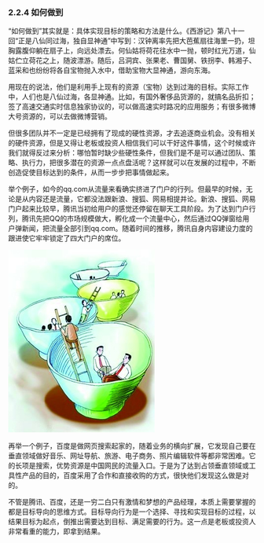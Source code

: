 ### 2.2.4 如何做到

“如何做到”其实就是：具体实现目标的策略和方法是什么。《西游记》第八十一回“正是八仙同过海，独自显神通”中写到：汉钟离率先把大芭蕉扇往海里一扔，坦胸露腹仰躺在扇子上，向远处漂去。何仙姑将荷花往水中一抛，顿时红光万道，仙姑伫立荷花之上，随波漂游。随后，吕洞宾、张果老、曹国舅、铁拐李、韩湘子、蓝采和也纷纷将各自宝物抛入水中，借助宝物大显神通，游向东海。

用现在的说法，他们是利用手上现有的资源（宝物）达到过海的目标。实际工作中，人们也是八仙过海，各显神通。比如，有国外奢侈品货源的，就搞名品折扣；签了高速交通实时信息独家协议的，可以做高速实时路况的应用服务；有很多微博大号资源的，可以去做微博营销。

但很多团队并不一定是已经拥有了现成的硬性资源，才去追逐商业机会。没有相关的硬件资源，但是又得让老板或投资人相信我们可以干好这件事情，这个时候或许我们就得反过来分析：哪怕暂时缺少些硬性条件，但我们是不是可以通过团队、策略、执行力，把很多潜在的资源一点点盘活呢？这样就可以在发展的过程中，不断创造促使目标达到的条件，从而一步步把事情做起来。

举个例子，如今的qq.com从流量来看确实挤进了门户的行列。但最早的时候，无论是从内容还是流量，它都没法跟新浪、搜狐、网易相提并论。新浪、搜狐、网易门户起来比较早，腾讯当初给用户的感觉还停留在聊天工具阶段。为了达到门户行列，腾讯先把QQ的市场规模做大，孵化成一个流量中心，然后通过QQ弹窗给用户弹新闻，把流量全部引到qq.com。随着时间的推移，腾讯自身内容建设力度的跟进使它牢牢锁定了四大门户的席位。

![](images/image01934.jpeg)

再举一个例子，百度是做网页搜索起家的，随着业务的横向扩展，它发现自己要在垂直领域做好音乐、网址导航、旅游、电子商务、照片编辑软件等都非常困难。它的长项是搜索，优势资源是中国网民的流量入口。于是为了达到占领垂直领域或工具性产品的目的，百度采用了合作和直接收购的方式，很快他们发现这么做是对的。

不管是腾讯、百度，还是一穷二白只有激情和梦想的产品经理，本质上需要掌握的都是目标导向的思维方式。目标导向行为是一个选择、寻找和实现目标的过程，以结果目标为起点，倒推出需要达到目标、满足需要的行为。这一点是老板或投资人非常看重的能力，即拿到结果。
